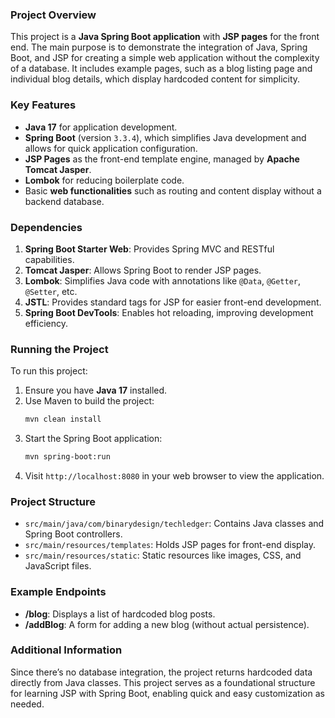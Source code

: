 ### Project Overview

This project is a **Java Spring Boot application** with **JSP pages** for the front end. The main purpose is to demonstrate the integration of Java, Spring Boot, and JSP for creating a simple web application without the complexity of a database. It includes example pages, such as a blog listing page and individual blog details, which display hardcoded content for simplicity.

### Key Features
- **Java 17** for application development.
- **Spring Boot** (version `3.3.4`), which simplifies Java development and allows for quick application configuration.
- **JSP Pages** as the front-end template engine, managed by **Apache Tomcat Jasper**.
- **Lombok** for reducing boilerplate code.
- Basic **web functionalities** such as routing and content display without a backend database.

### Dependencies
1. **Spring Boot Starter Web**: Provides Spring MVC and RESTful capabilities.
2. **Tomcat Jasper**: Allows Spring Boot to render JSP pages.
3. **Lombok**: Simplifies Java code with annotations like `@Data`, `@Getter`, `@Setter`, etc.
4. **JSTL**: Provides standard tags for JSP for easier front-end development.
5. **Spring Boot DevTools**: Enables hot reloading, improving development efficiency.

### Running the Project
To run this project:
1. Ensure you have **Java 17** installed.
2. Use Maven to build the project:
   ```bash
   mvn clean install
   ```
3. Start the Spring Boot application:
   ```bash
   mvn spring-boot:run
   ```
4. Visit `http://localhost:8080` in your web browser to view the application.

### Project Structure
- `src/main/java/com/binarydesign/techledger`: Contains Java classes and Spring Boot controllers.
- `src/main/resources/templates`: Holds JSP pages for front-end display.
- `src/main/resources/static`: Static resources like images, CSS, and JavaScript files.

### Example Endpoints
- **/blog**: Displays a list of hardcoded blog posts.
- **/addBlog**: A form for adding a new blog (without actual persistence).

### Additional Information
Since there’s no database integration, the project returns hardcoded data directly from Java classes. This project serves as a foundational structure for learning JSP with Spring Boot, enabling quick and easy customization as needed.